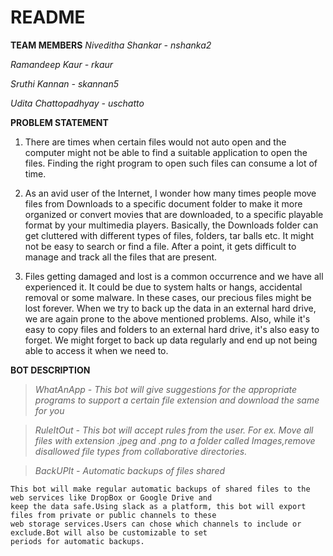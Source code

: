 # README

**TEAM MEMBERS**
 *Niveditha Shankar - nshanka2*

 *Ramandeep Kaur - rkaur*

 *Sruthi Kannan - skannan5*

 *Udita Chattopadhyay - uschatto*

**PROBLEM STATEMENT**
1) There are times when certain files would not auto open and the computer might not be able to find a suitable application to open the files. Finding the right program to open such files can consume a lot of time. 

2) As an avid user of the Internet, I wonder how many times people move files from Downloads to a specific document folder to make it more organized or convert movies that are downloaded, to a specific playable format by your multimedia players. Basically, the Downloads folder can get cluttered with different types of files, folders, tar balls etc. It might not be easy to search or find a file. After a point, it gets difficult to manage and track all the files that are present. 


3) Files getting damaged and lost is a common occurrence and we have all experienced it. It could be due to system halts or hangs, accidental removal or some malware. In these cases, our precious files might be lost forever. When we try to back up the data in an external hard drive, we are again prone to the above mentioned problems. Also, while it's easy to copy files and folders to an external hard drive, it's also easy to forget. We might forget to back up data regularly and end up not being able to access it when we need to. 




**BOT DESCRIPTION**
> *WhatAnApp - This bot will give suggestions for the appropriate programs to support a certain file extension and download the same for you*

> *RuleItOut - This bot will accept rules from the user. For ex. Move all files with extension .jpeg and .png to a folder
called Images,remove disallowed file types from collaborative directories.*

> *BackUPIt - Automatic backups of files shared*

    This bot will make regular automatic backups of shared files to the web services like DropBox or Google Drive and
    keep the data safe.Using slack as a platform, this bot will export files from private or public channels to these 
    web storage services.Users can chose which channels to include or exclude.Bot will also be customizable to set 
    periods for automatic backups.
